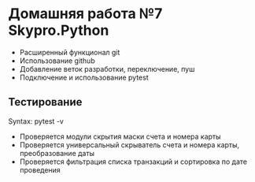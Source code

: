 # Домашняя работа №7 Skypro.Python

- Расширенный функционал git
- Использование github
- Добавление веток разработки, переключение, пуш
- Подключение и использование pytest

## Тестирование
Syntax: pytest -v
- Проверяется модули скрытия маски счета и номера карты
- Проверяется универсальный скрыватель счета и номера карты, преобразование даты
- Проверяется фильтрация списка транзакций и сортировка по дате проведения
